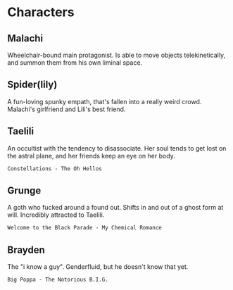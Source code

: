 # Characters
## Malachi
Wheelchair-bound main protagonist. Is able to move objects telekinetically, and summon them from his own liminal space.
## Spider(lily)
A fun-loving spunky empath, that's fallen into a really weird crowd. Malachi's girlfriend and Lili's best friend.
## Taelili
An occultist with the tendency to disassociate. Her soul tends to get lost on the astral plane, and her friends keep an eye on her body.
```md fold file:Playlist
Constellations - The Oh Hellos
```
## Grunge
A goth who fucked around a found out. Shifts in and out of a ghost form at will. Incredibly attracted to Taelili.
```md fold file:Playlist
Welcome to the Black Parade - My Chemical Romance
```
## Brayden
The "i know a guy". Genderfluid, but he doesn't know that yet.
```md fold file:Playlist
Big Poppa - The Notorious B.I.G.
```